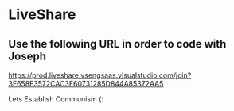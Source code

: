 # LiveShare

## Use the following URL in order to code with Joseph

https://prod.liveshare.vsengsaas.visualstudio.com/join?3F658F3572CAC3F60731285D844A85372AA5

Lets Establish Communism (: